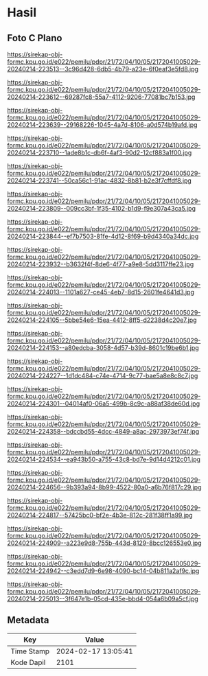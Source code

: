 # Hasil

## Foto C Plano

https://sirekap-obj-formc.kpu.go.id/e022/pemilu/pdpr/21/72/04/10/05/2172041005029-20240214-223513--3c96d428-6db5-4b79-a23e-6f0eaf3e5fd8.jpg

https://sirekap-obj-formc.kpu.go.id/e022/pemilu/pdpr/21/72/04/10/05/2172041005029-20240214-223612--69287fc8-55a7-4112-9206-77081bc7b153.jpg

https://sirekap-obj-formc.kpu.go.id/e022/pemilu/pdpr/21/72/04/10/05/2172041005029-20240214-223639--29168226-1045-4a7d-8106-a0d574b19afd.jpg

https://sirekap-obj-formc.kpu.go.id/e022/pemilu/pdpr/21/72/04/10/05/2172041005029-20240214-223710--1ade8b1c-db6f-4af3-90d2-12cf883a1f00.jpg

https://sirekap-obj-formc.kpu.go.id/e022/pemilu/pdpr/21/72/04/10/05/2172041005029-20240214-223741--50ca56c1-91ac-4832-8b81-b2e3f7cffdf8.jpg

https://sirekap-obj-formc.kpu.go.id/e022/pemilu/pdpr/21/72/04/10/05/2172041005029-20240214-223809--009cc3bf-1f35-4102-b1d9-f9e307a43ca5.jpg

https://sirekap-obj-formc.kpu.go.id/e022/pemilu/pdpr/21/72/04/10/05/2172041005029-20240214-223844--ef7b7503-81fe-4d12-8f69-b9d4340a34dc.jpg

https://sirekap-obj-formc.kpu.go.id/e022/pemilu/pdpr/21/72/04/10/05/2172041005029-20240214-223932--b3632f4f-8de6-4f77-a9e8-5dd3117ffe23.jpg

https://sirekap-obj-formc.kpu.go.id/e022/pemilu/pdpr/21/72/04/10/05/2172041005029-20240214-224013--1101a627-ce45-4eb7-8d15-2601fe4641d3.jpg

https://sirekap-obj-formc.kpu.go.id/e022/pemilu/pdpr/21/72/04/10/05/2172041005029-20240214-224105--5bbe54e6-15ea-4412-8ff5-d2238d4c20e7.jpg

https://sirekap-obj-formc.kpu.go.id/e022/pemilu/pdpr/21/72/04/10/05/2172041005029-20240214-224153--a80edcba-3058-4d57-b39d-8601c19be6b1.jpg

https://sirekap-obj-formc.kpu.go.id/e022/pemilu/pdpr/21/72/04/10/05/2172041005029-20240214-224227--1d1dc484-c74e-4714-9c77-bae5a8e8c8c7.jpg

https://sirekap-obj-formc.kpu.go.id/e022/pemilu/pdpr/21/72/04/10/05/2172041005029-20240214-224301--04014af0-06a5-499b-8c9c-a88af38de60d.jpg

https://sirekap-obj-formc.kpu.go.id/e022/pemilu/pdpr/21/72/04/10/05/2172041005029-20240214-224358--bdccbd55-4dcc-4849-a8ac-2973973ef74f.jpg

https://sirekap-obj-formc.kpu.go.id/e022/pemilu/pdpr/21/72/04/10/05/2172041005029-20240214-224534--ea943b50-a755-43c8-bd7e-9d14d4212c01.jpg

https://sirekap-obj-formc.kpu.go.id/e022/pemilu/pdpr/21/72/04/10/05/2172041005029-20240214-224656--9b393a94-8b99-4522-80a0-a6b76f817c29.jpg

https://sirekap-obj-formc.kpu.go.id/e022/pemilu/pdpr/21/72/04/10/05/2172041005029-20240214-224817--57425bc0-bf2e-4b3e-812c-281f38ff1a99.jpg

https://sirekap-obj-formc.kpu.go.id/e022/pemilu/pdpr/21/72/04/10/05/2172041005029-20240214-224909--a223e9d8-755b-443d-8129-8bcc126553e0.jpg

https://sirekap-obj-formc.kpu.go.id/e022/pemilu/pdpr/21/72/04/10/05/2172041005029-20240214-224942--c3edd7d9-6e98-4090-bc14-04b811a2af9c.jpg

https://sirekap-obj-formc.kpu.go.id/e022/pemilu/pdpr/21/72/04/10/05/2172041005029-20240214-225013--3f647e1b-05cd-435e-bbd4-054a6b09a5cf.jpg


## Metadata

| Key        | Value               |
| ---------- | ------------------- |
| Time Stamp | 2024-02-17 13:05:41 |
| Kode Dapil | 2101                |



